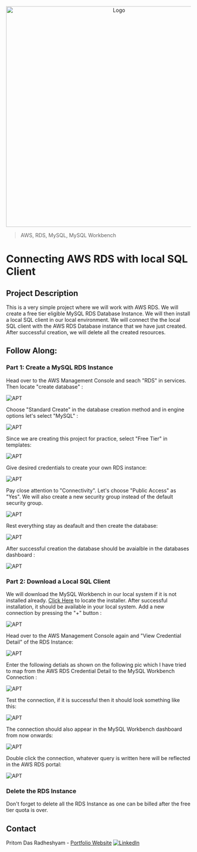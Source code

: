 <!-- PROJECT LOGO -->
<br />

<p align="center">
  <img src="./images/1.PNG" alt="Logo" width="600" height="600">
</p>


> AWS, RDS, MySQL, MySQL Workbench
<!-- ABOUT THE PROJECT -->

# Connecting AWS RDS with local SQL Client

## Project Description
This is a very simple project where we will work with AWS RDS. We will create a free tier eligible MySQL RDS Database Instance. We will then install a local SQL client in our local environment. We will connect the the local SQL client with the AWS RDS Database instance that we have just created. After successful creation, we will delete all the created resources.

## Follow Along:

### Part 1: Create a MySQL RDS Instance

Head over to the AWS Management Console and seach "RDS" in services. Then locate "create database" :

![APT](./images/1.PNG)

Choose "Standard Create" in the database creation method and in engine options let's select "MySQL" :

![APT](./images/2.PNG)

Since we are creating this project for practice, select "Free Tier" in templates:

![APT](./images/3.PNG)

Give desired credentials to create your own RDS instance:

![APT](./images/4.PNG)

Pay close attention to "Connectivity". Let's choose "Public Access" as "Yes". We will also create a new security group instead of the default security group.

![APT](./images/5.PNG)

Rest everything stay as deafault and then create the database:

![APT](./images/6.PNG)

After successful creation the database should be avaialble in the databases dashboard :

![APT](./images/7.PNG)

### Part 2: Download a Local SQL Client

We will download the MySQL Workbench in our local system if it is not installed already. [Click Here](https://dev.mysql.com/downloads/mysql/) to locate the installer. After successful installation, it should be available in your local system. Add a new connection by pressing the  "+" button :

![APT](./images/8.PNG)

Head over to the AWS Management Console again and "View Credential Detail" of the RDS Instance:

![APT](./images/9.PNG)

Enter the following detials as shown on the following pic which I have tried to map from the AWS RDS Credential Detail to the MySQL Workbench Connection :

![APT](./images/10.PNG)

Test the connection, if it is successful then it should look something like this:

![APT](./images/11.PNG)

The connection should also appear in the MySQL Workbench dashboard from now onwards:

![APT](./images/12.PNG)

Double click the connection, whatever query is written here will be reflected in the AWS RDS portal:

![APT](./images/13.PNG)


### Delete the RDS Instance
Don't forget to delete all the RDS Instance as one can be billed after the free tier quota is over.

<!-- CONTACT -->

## Contact

Pritom Das Radheshyam - [Portfolio Website](https://pritom.uwu.ai/)
[![LinkedIn][linkedin-shield]][linkedin-url]  





<!-- MARKDOWN LINKS & IMAGES -->
<!-- https://www.markdownguide.org/basic-syntax/#reference-style-links -->

[linkedin-shield]: https://img.shields.io/badge/-LinkedIn-black.svg?style=flat-square&logo=linkedin&colorB=555
[linkedin-url]: https://www.linkedin.com/in/you-found-pritom
[product-screenshot]: images/screenshot.jpg

